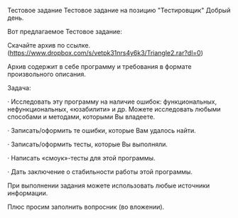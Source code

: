Тестовое задание
Тестовое задание на позицию "Тестировщик"
Добрый день.

Вот предлагаемое Тестовое задание:

Скачайте архив по ссылке. (https://www.dropbox.com/s/vetpk31nrs4y6k3/Triangle2.rar?dl=0)

Архив содержит в себе программу и требования в формате произвольного описания. 

Задача:

·         Исследовать эту программу на наличие ошибок: функциональных, нефункциональных, «юзабилити» и др. Можете исследовать любыми способами и методами, которыми Вы владеете.

·         Записать/оформить те ошибки, которые Вам удалось найти.

·         Записать/оформить тесты, которые Вы выполняли.

·         Написать «смоук»-тесты для этой программы.

·         Дать заключение о стабильности работы этой программы. 

При выполнении задания можете использовать любые источники информации.

 

Плюс просим заполнить вопросник (во вложении).
